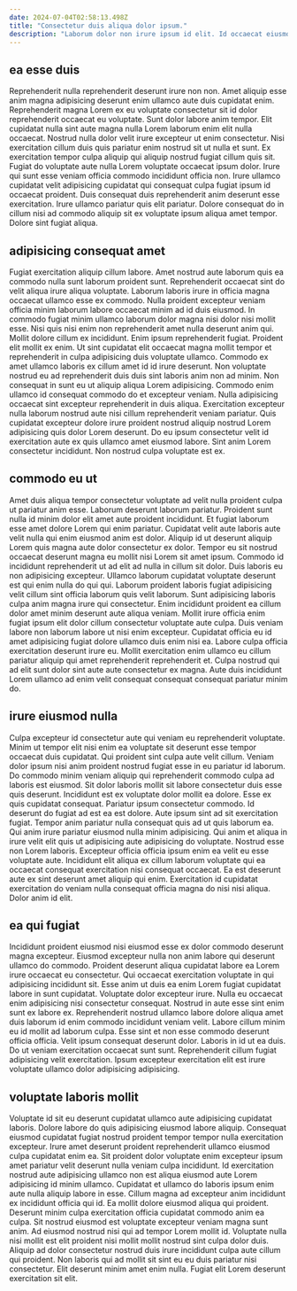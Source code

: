 ```yaml
---
date: 2024-07-04T02:58:13.498Z
title: "Consectetur duis aliqua dolor ipsum."
description: "Laborum dolor non irure ipsum id elit. Id occaecat eiusmod fugiat ea."
---
```



## ea esse duis

Reprehenderit nulla reprehenderit deserunt irure non non. Amet aliquip esse anim magna adipisicing deserunt enim ullamco aute duis cupidatat enim. Reprehenderit magna Lorem ex eu voluptate consectetur sit id dolor reprehenderit occaecat eu voluptate. Sunt dolor labore anim tempor.
Elit cupidatat nulla sint aute magna nulla Lorem laborum enim elit nulla occaecat. Nostrud nulla dolor velit irure excepteur ut enim consectetur. Nisi exercitation cillum duis quis pariatur enim nostrud sit ut nulla et sunt. Ex exercitation tempor culpa aliquip qui aliquip nostrud fugiat cillum quis sit.
Fugiat do voluptate aute nulla Lorem voluptate occaecat ipsum dolor. Irure qui sunt esse veniam officia commodo incididunt officia non. Irure ullamco cupidatat velit adipisicing cupidatat qui consequat culpa fugiat ipsum id occaecat proident. Duis consequat duis reprehenderit anim deserunt esse exercitation. Irure ullamco pariatur quis elit pariatur. Dolore consequat do in cillum nisi ad commodo aliquip sit ex voluptate ipsum aliqua amet tempor. Dolore sint fugiat aliqua.

## adipisicing consequat amet

Fugiat exercitation aliquip cillum labore. Amet nostrud aute laborum quis ea commodo nulla sunt laborum proident sunt. Reprehenderit occaecat sint do velit aliqua irure aliqua voluptate. Laborum laboris irure in officia magna occaecat ullamco esse ex commodo. Nulla proident excepteur veniam officia minim laborum labore occaecat minim ad id duis eiusmod. In commodo fugiat minim ullamco laborum dolor magna nisi dolor nisi mollit esse. Nisi quis nisi enim non reprehenderit amet nulla deserunt anim qui.
Mollit dolore cillum ex incididunt. Enim ipsum reprehenderit fugiat. Proident elit mollit ex enim. Ut sint cupidatat elit occaecat magna mollit tempor et reprehenderit in culpa adipisicing duis voluptate ullamco. Commodo ex amet ullamco laboris ex cillum amet id id irure deserunt. Non voluptate nostrud eu ad reprehenderit duis duis sint laboris anim non ad minim. Non consequat in sunt eu ut aliquip aliqua Lorem adipisicing.
Commodo enim ullamco id consequat commodo do et excepteur veniam. Nulla adipisicing occaecat sint excepteur reprehenderit in duis aliqua. Exercitation excepteur nulla laborum nostrud aute nisi cillum reprehenderit veniam pariatur. Quis cupidatat excepteur dolore irure proident nostrud aliquip nostrud Lorem adipisicing quis dolor Lorem deserunt. Do eu ipsum consectetur velit id exercitation aute ex quis ullamco amet eiusmod labore. Sint anim Lorem consectetur incididunt. Non nostrud culpa voluptate est ex.

## commodo eu ut

Amet duis aliqua tempor consectetur voluptate ad velit nulla proident culpa ut pariatur anim esse. Laborum deserunt laborum pariatur. Proident sunt nulla id minim dolor elit amet aute proident incididunt. Et fugiat laborum esse amet dolore Lorem qui enim pariatur. Cupidatat velit aute laboris aute velit nulla qui enim eiusmod anim est dolor.
Aliquip id ut deserunt aliquip Lorem quis magna aute dolor consectetur ex dolor. Tempor eu sit nostrud occaecat deserunt magna eu mollit nisi Lorem sit amet ipsum. Commodo id incididunt reprehenderit ut ad elit ad nulla in cillum sit dolor. Duis laboris eu non adipisicing excepteur. Ullamco laborum cupidatat voluptate deserunt est qui enim nulla do qui qui. Laborum proident laboris fugiat adipisicing velit cillum sint officia laborum quis velit laborum. Sunt adipisicing laboris culpa anim magna irure qui consectetur.
Enim incididunt proident ea cillum dolor amet minim deserunt aute aliqua veniam. Mollit irure officia enim fugiat ipsum elit dolor cillum consectetur voluptate aute culpa. Duis veniam labore non laborum labore ut nisi enim excepteur. Cupidatat officia eu id amet adipisicing fugiat dolore ullamco duis enim nisi ea. Labore culpa officia exercitation deserunt irure eu. Mollit exercitation enim ullamco eu cillum pariatur aliquip qui amet reprehenderit reprehenderit et. Culpa nostrud qui ad elit sunt dolor sint aute aute consectetur ex magna. Aute duis incididunt Lorem ullamco ad enim velit consequat consequat consequat pariatur minim do.

## irure eiusmod nulla

Culpa excepteur id consectetur aute qui veniam eu reprehenderit voluptate. Minim ut tempor elit nisi enim ea voluptate sit deserunt esse tempor occaecat duis cupidatat. Qui proident sint culpa aute velit cillum. Veniam dolor ipsum nisi anim proident nostrud fugiat esse in eu pariatur id laborum. Do commodo minim veniam aliquip qui reprehenderit commodo culpa ad laboris est eiusmod. Sit dolor laboris mollit sit labore consectetur duis esse quis deserunt. Incididunt est ex voluptate dolor mollit ea dolore.
Esse ex quis cupidatat consequat. Pariatur ipsum consectetur commodo. Id deserunt do fugiat ad est ea est dolore. Aute ipsum sint ad sit exercitation fugiat. Tempor anim pariatur nulla consequat quis ad ut quis laborum ea.
Qui anim irure pariatur eiusmod nulla minim adipisicing. Qui anim et aliqua in irure velit elit quis ut adipisicing aute adipisicing do voluptate. Nostrud esse non Lorem laboris. Excepteur officia officia ipsum enim ea velit eu esse voluptate aute. Incididunt elit aliqua ex cillum laborum voluptate qui ea occaecat consequat exercitation nisi consequat occaecat. Ea est deserunt aute ex sint deserunt amet aliquip qui enim. Exercitation id cupidatat exercitation do veniam nulla consequat officia magna do nisi nisi aliqua. Dolor anim id elit.

## ea qui fugiat

Incididunt proident eiusmod nisi eiusmod esse ex dolor commodo deserunt magna excepteur. Eiusmod excepteur nulla non anim labore qui deserunt ullamco do commodo. Proident deserunt aliqua cupidatat labore ea Lorem irure occaecat eu consectetur. Qui occaecat exercitation voluptate in qui adipisicing incididunt sit. Esse anim ut duis ea enim Lorem fugiat cupidatat labore in sunt cupidatat.
Voluptate dolor excepteur irure. Nulla eu occaecat enim adipisicing nisi consectetur consequat. Nostrud in aute esse sint enim sunt ex labore ex. Reprehenderit nostrud ullamco labore dolore aliqua amet duis laborum id enim commodo incididunt veniam velit. Labore cillum minim eu id mollit ad laborum culpa. Esse sint et non esse commodo deserunt officia officia. Velit ipsum consequat deserunt dolor.
Laboris in id ut ea duis. Do ut veniam exercitation occaecat sunt sunt. Reprehenderit cillum fugiat adipisicing velit exercitation. Ipsum excepteur exercitation elit est irure voluptate ullamco dolor adipisicing adipisicing.

## voluptate laboris mollit

Voluptate id sit eu deserunt cupidatat ullamco aute adipisicing cupidatat laboris. Dolore labore do quis adipisicing eiusmod labore aliquip. Consequat eiusmod cupidatat fugiat nostrud proident tempor tempor nulla exercitation excepteur. Irure amet deserunt proident reprehenderit ullamco eiusmod culpa cupidatat enim ea. Sit proident dolor voluptate enim excepteur ipsum amet pariatur velit deserunt nulla veniam culpa incididunt. Id exercitation nostrud aute adipisicing ullamco non est aliqua eiusmod aute Lorem adipisicing id minim ullamco. Cupidatat et ullamco do laboris ipsum enim aute nulla aliquip labore in esse. Cillum magna ad excepteur anim incididunt ex incididunt officia qui id.
Ea mollit dolore eiusmod aliqua qui proident. Deserunt minim culpa exercitation officia cupidatat commodo anim ea culpa. Sit nostrud eiusmod est voluptate excepteur veniam magna sunt anim. Ad eiusmod nostrud nisi qui ad tempor Lorem mollit id. Voluptate nulla nisi mollit est elit proident nisi mollit mollit nostrud sint culpa dolor duis.
Aliquip ad dolor consectetur nostrud duis irure incididunt culpa aute cillum qui proident. Non laboris qui ad mollit sit sint eu eu duis pariatur nisi consectetur. Elit deserunt minim amet enim nulla. Fugiat elit Lorem deserunt exercitation sit elit.

